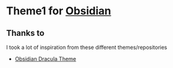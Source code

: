 # Theme1 for [Obsidian](http://obsidian.md)

## Thanks to 
I took a lot of inspiration from these different themes/repositories
- [Obsidian Dracula Theme](https://github.com/dracula/obsidian)